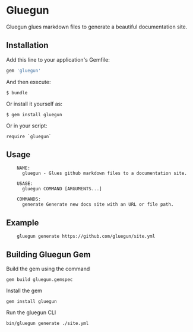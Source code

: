 # Gluegun
Gluegun glues markdown files to generate a beautiful documentation site.
 
## Installation

Add this line to your application's Gemfile:

```ruby
gem 'gluegun'
```

And then execute:

    $ bundle

Or install it yourself as:

    $ gem install gluegun

Or in your script:

    require `gluegun`
    
    
## Usage

        NAME:
          gluegun - Glues github markdown files to a documentation site.

        USAGE:
          gluegun COMMAND [ARGUMENTS...]

        COMMANDS:
          generate Generate new docs site with an URL or file path.
          
## Example

        gluegun generate https://github.com/gluegun/site.yml
        
## Building Gluegun Gem
Build the gem using the command 

```
gem build gluegun.gemspec
```

Install the gem
```
gem install gluegun
```

Run the gluegun CLI 
```
bin/gluegun generate ./site.yml
````
